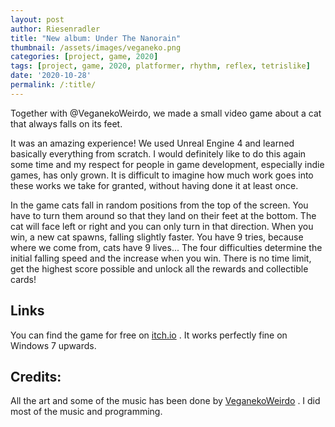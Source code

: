 ```yaml
---
layout: post
author: Riesenradler
title: "New album: Under The Nanorain"
thumbnail: /assets/images/veganeko.png
categories: [project, game, 2020]
tags: [project, game, 2020, platformer, rhythm, reflex, tetrislike]
date: '2020-10-28'
permalink: /:title/
---
```


Together with @VeganekoWeirdo, we made a small video game about a cat that always falls on its feet.
<!--more-->
<!-- put this at the end of what we wish to have as an excerpt -->
It was an amazing experience! We used Unreal Engine 4 and learned basically everything from scratch. I would
definitely like to do this again some time and my respect for people in game development, especially indie
games, has only grown. It is difficult to imagine how much work goes into these works we take for granted,
without having done it at least once.

In the game cats fall in random positions from the top of the screen. You have to turn them around so that they
land on their feet at the bottom. The cat will face left or right and you can only turn in that direction.
When you win, a new cat spawns, falling slightly faster.
You have 9 tries, because where we come from, cats have 9 lives...
The four difficulties determine the initial falling speed and the increase when you win.
There is no time limit, get the highest score possible and unlock all the rewards and collectible cards!

## Links

You can find the game for free on [itch.io](https://riesenradler.itch.io/veganeko-weirdo) . It works perfectly fine on
Windows 7 upwards.

## Credits:

All the art and some of the music has been done by [VeganekoWeirdo](www.instagram.com/veganekoweirdo) .
I did most of the music and programming.

